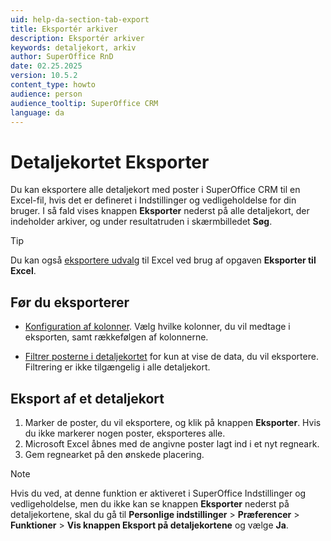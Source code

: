 ```yaml
---
uid: help-da-section-tab-export
title: Eksportér arkiver
description: Eksportér arkiver
keywords: detaljekort, arkiv
author: SuperOffice RnD
date: 02.25.2025
version: 10.5.2
content_type: howto
audience: person
audience_tooltip: SuperOffice CRM
language: da
---
```


# Detaljekortet Eksporter

Du kan eksportere alle detaljekort med poster i SuperOffice CRM til en Excel-fil, hvis det er defineret i Indstillinger og vedligeholdelse for din bruger. I så fald vises knappen **Eksporter** nederst på alle detaljekort, der indeholder arkiver, og under resultatruden i skærmbilledet **Søg**.

> [!TIP]
> Du kan også [eksportere udvalg][3] til Excel ved brug af opgaven **Eksporter til Excel**.

## Før du eksporterer

* [Konfiguration af kolonner][1]. Vælg hvilke kolonner, du vil medtage i eksporten, samt rækkefølgen af kolonnerne.

* [Filtrer posterne i detaljekortet][2] for kun at vise de data, du vil eksportere. Filtrering er ikke tilgængelig i alle detaljekort.

## Eksport af et detaljekort

1. Marker de poster, du vil eksportere, og klik på knappen <i class="ph ph-download-simple" aria-hidden="true"></i> **Eksporter**. Hvis du ikke markerer nogen poster, eksporteres alle.
2. Microsoft Excel åbnes med de angivne poster lagt ind i et nyt regneark.
3. Gem regnearket på den ønskede placering.

> [!NOTE]
> Hvis du ved, at denne funktion er aktiveret i SuperOffice Indstillinger og vedligeholdelse, men du ikke kan se knappen **Eksporter** nederst på detaljekortene, skal du gå til <i class="ph ph-user-circle" aria-hidden="true"></i> **Personlige indstillinger** > **Præferencer** > **Funktioner** > **Vis knappen Eksport på detaljekortene** og vælge **Ja**.

<!-- Referenced links -->
[1]: configure-columns.md
[2]: filter.md
[3]: ../../search-options/selection/learn/howto/index.md

